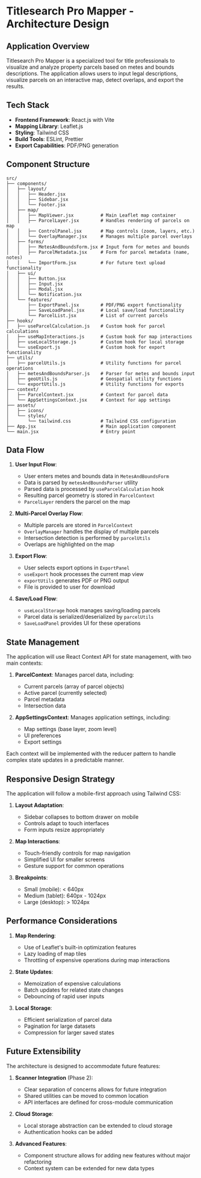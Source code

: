 # Titlesearch Pro Mapper - Architecture Design

## Application Overview

Titlesearch Pro Mapper is a specialized tool for title professionals to visualize and analyze property parcels based on metes and bounds descriptions. The application allows users to input legal descriptions, visualize parcels on an interactive map, detect overlaps, and export the results.

## Tech Stack

- **Frontend Framework**: React.js with Vite
- **Mapping Library**: Leaflet.js
- **Styling**: Tailwind CSS
- **Build Tools**: ESLint, Prettier
- **Export Capabilities**: PDF/PNG generation

## Component Structure

```
src/
├── components/
│   ├── layout/
│   │   ├── Header.jsx
│   │   ├── Sidebar.jsx
│   │   └── Footer.jsx
│   ├── map/
│   │   ├── MapViewer.jsx          # Main Leaflet map container
│   │   ├── ParcelLayer.jsx        # Handles rendering of parcels on map
│   │   ├── ControlPanel.jsx       # Map controls (zoom, layers, etc.)
│   │   └── OverlayManager.jsx     # Manages multiple parcel overlays
│   ├── forms/
│   │   ├── MetesAndBoundsForm.jsx # Input form for metes and bounds
│   │   ├── ParcelMetadata.jsx     # Form for parcel metadata (name, notes)
│   │   └── ImportForm.jsx         # For future text upload functionality
│   ├── ui/
│   │   ├── Button.jsx
│   │   ├── Input.jsx
│   │   ├── Modal.jsx
│   │   └── Notification.jsx
│   └── features/
│       ├── ExportPanel.jsx        # PDF/PNG export functionality
│       ├── SaveLoadPanel.jsx      # Local save/load functionality
│       └── ParcelList.jsx         # List of current parcels
├── hooks/
│   ├── useParcelCalculation.js    # Custom hook for parcel calculations
│   ├── useMapInteractions.js      # Custom hook for map interactions
│   ├── useLocalStorage.js         # Custom hook for local storage
│   └── useExport.js               # Custom hook for export functionality
├── utils/
│   ├── parcelUtils.js             # Utility functions for parcel operations
│   ├── metesAndBoundsParser.js    # Parser for metes and bounds input
│   ├── geoUtils.js                # Geospatial utility functions
│   └── exportUtils.js             # Utility functions for exports
├── context/
│   ├── ParcelContext.jsx          # Context for parcel data
│   └── AppSettingsContext.jsx     # Context for app settings
├── assets/
│   ├── icons/
│   └── styles/
│       └── tailwind.css           # Tailwind CSS configuration
├── App.jsx                        # Main application component
└── main.jsx                       # Entry point
```

## Data Flow

1. **User Input Flow**:
   - User enters metes and bounds data in `MetesAndBoundsForm`
   - Data is parsed by `metesAndBoundsParser` utility
   - Parsed data is processed by `useParcelCalculation` hook
   - Resulting parcel geometry is stored in `ParcelContext`
   - `ParcelLayer` renders the parcel on the map

2. **Multi-Parcel Overlay Flow**:
   - Multiple parcels are stored in `ParcelContext`
   - `OverlayManager` handles the display of multiple parcels
   - Intersection detection is performed by `parcelUtils`
   - Overlaps are highlighted on the map

3. **Export Flow**:
   - User selects export options in `ExportPanel`
   - `useExport` hook processes the current map view
   - `exportUtils` generates PDF or PNG output
   - File is provided to user for download

4. **Save/Load Flow**:
   - `useLocalStorage` hook manages saving/loading parcels
   - Parcel data is serialized/deserialized by `parcelUtils`
   - `SaveLoadPanel` provides UI for these operations

## State Management

The application will use React Context API for state management, with two main contexts:

1. **ParcelContext**: Manages parcel data, including:
   - Current parcels (array of parcel objects)
   - Active parcel (currently selected)
   - Parcel metadata
   - Intersection data

2. **AppSettingsContext**: Manages application settings, including:
   - Map settings (base layer, zoom level)
   - UI preferences
   - Export settings

Each context will be implemented with the reducer pattern to handle complex state updates in a predictable manner.

## Responsive Design Strategy

The application will follow a mobile-first approach using Tailwind CSS:

1. **Layout Adaptation**:
   - Sidebar collapses to bottom drawer on mobile
   - Controls adapt to touch interfaces
   - Form inputs resize appropriately

2. **Map Interactions**:
   - Touch-friendly controls for map navigation
   - Simplified UI for smaller screens
   - Gesture support for common operations

3. **Breakpoints**:
   - Small (mobile): < 640px
   - Medium (tablet): 640px - 1024px
   - Large (desktop): > 1024px

## Performance Considerations

1. **Map Rendering**:
   - Use of Leaflet's built-in optimization features
   - Lazy loading of map tiles
   - Throttling of expensive operations during map interactions

2. **State Updates**:
   - Memoization of expensive calculations
   - Batch updates for related state changes
   - Debouncing of rapid user inputs

3. **Local Storage**:
   - Efficient serialization of parcel data
   - Pagination for large datasets
   - Compression for larger saved states

## Future Extensibility

The architecture is designed to accommodate future features:

1. **Scanner Integration** (Phase 2):
   - Clear separation of concerns allows for future integration
   - Shared utilities can be moved to common location
   - API interfaces are defined for cross-module communication

2. **Cloud Storage**:
   - Local storage abstraction can be extended to cloud storage
   - Authentication hooks can be added

3. **Advanced Features**:
   - Component structure allows for adding new features without major refactoring
   - Context system can be extended for new data types
